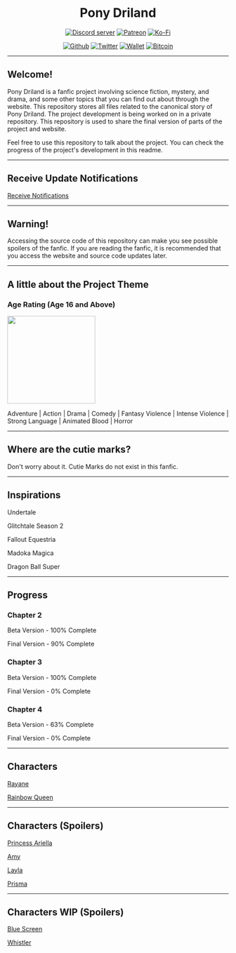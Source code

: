 <div align="center">
<h1>Pony Driland</h1>
<p>
    <a href="https://discord.gg/GegfAgNxRX"><img src="https://img.shields.io/discord/881322783538298891?color=7289da&logo=discord&logoColor=white" alt="Discord server" /></a>
    <a href="https://www.patreon.com/JasminDreasond"><img src="https://img.shields.io/badge/donate-patreon-F96854.svg?logo=patreon" alt="Patreon" /></a>
    <a href="https://ko-fi.com/jasmindreasond"><img src="https://img.shields.io/badge/donate-ko%20fi-29ABE0.svg?logo=ko-fi" alt="Ko-Fi" /></a>
</p>

[![Github](https://img.shields.io/badge/-Github-000?style=for-the-badge&logo=Github&logoColor=white)](https://github.com/Pony-Driland)
[![Twitter](https://img.shields.io/badge/-Twitter-1da1f2?style=for-the-badge&logo=Twitter&logoColor=white)](https://twitter.com/JasminDreasond/)
[![Wallet](https://img.shields.io/badge/-Wallet_Donation-ecf0f1?style=for-the-badge&logo=Ethereum&logoColor=black)](https://unstoppabledomains.com/d/jasmindreasond.wallet)
[![Bitcoin](https://img.shields.io/badge/-Bitcoin_Donation-0d579b?style=for-the-badge&logo=Bitcoin&logoColor=black)](https://www.blockchain.com/pt/btc/address/bc1qnk7upe44xrsll2tjhy5msg32zpnqxvyysyje2g)

</div>

<hr/>

## Welcome!

Pony Driland is a fanfic project involving science fiction, mystery, and drama, and some other topics that you can find out about through the website. This repository stores all files related to the canonical story of Pony Driland.
The project development is being worked on in a private repository. This repository is used to share the final version of parts of the project and website.

Feel free to use this repository to talk about the project. 
You can check the progress of the project's development in this readme.

<hr/>

## Receive Update Notifications

<a href="https://puddy.club/github/subscription?username=Pony-Driland&repository=Website" target="_blank">Receive Notifications</a>

<hr/>

## Warning!
Accessing the source code of this repository can make you see possible spoilers of the fanfic. If you are reading the fanfic, it is recommended that you access the website and source code updates later.

<hr/>

## A little about the Project Theme

### Age Rating (Age 16 and Above)

<img src="https://github.com/Pony-Driland/Website/blob/main/docs/img/age-rating/teen.jpg?raw=true" height="200" />

Adventure | Action | Drama | Comedy | Fantasy Violence | Intense Violence | Strong Language | Animated Blood | Horror

<hr/>

## Where are the cutie marks?
Don't worry about it. Cutie Marks do not exist in this fanfic.
<hr/>

## Inspirations
Undertale

Glitchtale Season 2

Fallout Equestria

Madoka Magica

Dragon Ball Super

<hr/>

## Progress

### Chapter 2
Beta Version - 100% Complete

Final Version - 90% Complete

### Chapter 3
Beta Version - 100% Complete

Final Version - 0% Complete

### Chapter 4
Beta Version - 63% Complete

Final Version - 0% Complete

<hr/>

## Characters

<a href="https://github.com/Pony-Driland/Website/blob/main/docs/data/characters/rayane/README.md" target="_blank">Rayane</a>

<a href="https://github.com/Pony-Driland/Website/blob/main/docs/data/characters/rainbow-queen/README.md" target="_blank">Rainbow Queen</a>

<hr/>

## Characters (Spoilers)

<a href="https://github.com/Pony-Driland/Website/blob/main/docs/data/characters/princess-ariella/README.md" target="_blank">Princess Ariella</a>

<a href="https://github.com/Pony-Driland/Website/blob/main/docs/data/characters/amy/README.md" target="_blank">Amy</a>

<a href="https://github.com/Pony-Driland/Website/blob/main/docs/data/characters/layla/README.md" target="_blank">Layla</a>

<a href="https://github.com/Pony-Driland/Website/blob/main/docs/data/characters/prisma/README.md" target="_blank">Prisma</a>

<hr/>

## Characters WIP (Spoilers)

<a href="https://github.com/Pony-Driland/Website/blob/main/docs/data/characters/blue-screen/README.md" target="_blank">Blue Screen</a>

<a href="https://github.com/Pony-Driland/Website/blob/main/docs/data/characters/whistler/README.md" target="_blank">Whistler</a>